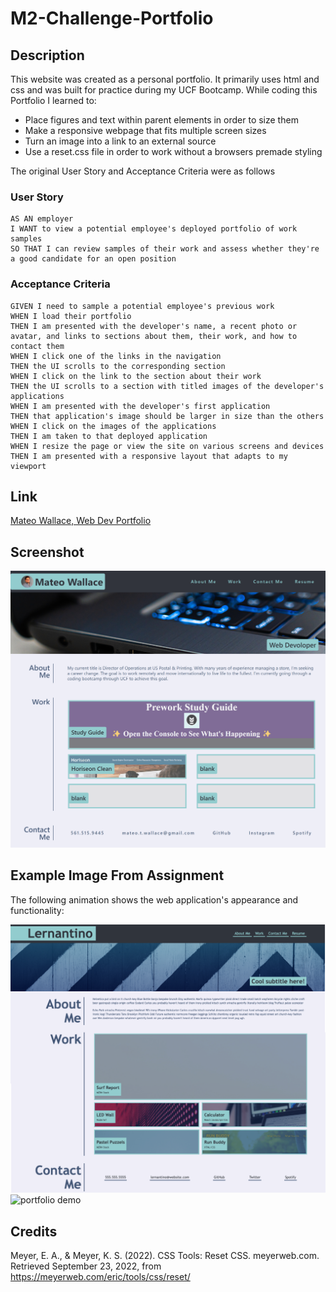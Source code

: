 # M2-Challenge-Portfolio

## Description

This website was created as a personal portfolio. It primarily uses html and css and was built for practice during my UCF Bootcamp. 
While coding this Portfolio I learned to:

- Place figures and text within parent elements in order to size them
- Make a responsive webpage that fits multiple screen sizes
- Turn an image into a link to an external source
- Use a reset.css file in order to work without a browsers premade styling

The original User Story and Acceptance Criteria were as follows

### User Story

```
AS AN employer
I WANT to view a potential employee's deployed portfolio of work samples
SO THAT I can review samples of their work and assess whether they're a good candidate for an open position
```

### Acceptance Criteria

```
GIVEN I need to sample a potential employee's previous work
WHEN I load their portfolio
THEN I am presented with the developer's name, a recent photo or avatar, and links to sections about them, their work, and how to contact them
WHEN I click one of the links in the navigation
THEN the UI scrolls to the corresponding section
WHEN I click on the link to the section about their work
THEN the UI scrolls to a section with titled images of the developer's applications
WHEN I am presented with the developer's first application
THEN that application's image should be larger in size than the others
WHEN I click on the images of the applications
THEN I am taken to that deployed application
WHEN I resize the page or view the site on various screens and devices
THEN I am presented with a responsive layout that adapts to my viewport
```

## Link

[Mateo Wallace, Web Dev Portfolio](https://link-url-here.org)

## Screenshot

![deployed png](assets/readme/deployed.png)

## Example Image From Assignment

The following animation shows the web application's appearance and functionality:

![portfolio png](./assets/readme/mod-2-portfolio-example.png)
![portfolio demo](./assets/readme/02-advanced-css-homework-demo.gif)

## Credits

Meyer, E. A., &amp; Meyer, K. S. (2022). CSS Tools: Reset CSS. meyerweb.com. Retrieved September 23, 2022, from 
     https://meyerweb.com/eric/tools/css/reset/ 
